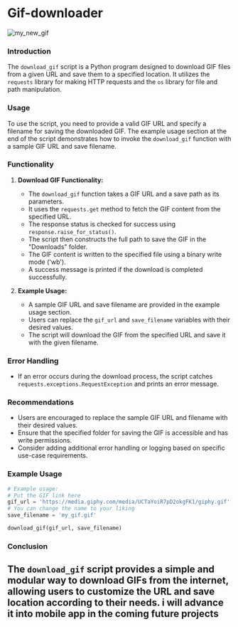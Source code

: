 # Gif-downloader

![my_new_gif](https://github.com/brianlangay4/Gif-downloader/assets/67788456/56362910-78db-43da-9efe-a7b114f7e2bf)


### Introduction

The `download_gif` script is a Python program designed to download GIF files from a given URL and save them to a specified location. It utilizes the `requests` library for making HTTP requests and the `os` library for file and path manipulation.

### Usage

To use the script, you need to provide a valid GIF URL and specify a filename for saving the downloaded GIF. The example usage section at the end of the script demonstrates how to invoke the `download_gif` function with a sample GIF URL and save filename.

### Functionality

1. **Download GIF Functionality:**
   - The `download_gif` function takes a GIF URL and a save path as its parameters.
   - It uses the `requests.get` method to fetch the GIF content from the specified URL.
   - The response status is checked for success using `response.raise_for_status()`.
   - The script then constructs the full path to save the GIF in the "Downloads" folder.
   - The GIF content is written to the specified file using a binary write mode ('wb').
   - A success message is printed if the download is completed successfully.

2. **Example Usage:**
   - A sample GIF URL and save filename are provided in the example usage section.
   - Users can replace the `gif_url` and `save_filename` variables with their desired values.
   - The script will download the GIF from the specified URL and save it with the given filename.

### Error Handling

- If an error occurs during the download process, the script catches `requests.exceptions.RequestException` and prints an error message.

### Recommendations

- Users are encouraged to replace the sample GIF URL and filename with their desired values.
- Ensure that the specified folder for saving the GIF is accessible and has write permissions.
- Consider adding additional error handling or logging based on specific use-case requirements.

### Example Usage

```python
# Example usage:
# Put the GIF link here
gif_url = 'https://media.giphy.com/media/UCTaYoiR7pD2okgFK1/giphy.gif'
# You can change the name to your liking
save_filename = 'my_gif.gif'

download_gif(gif_url, save_filename)
```

### Conclusion

The `download_gif` script provides a simple and modular way to download GIFs from the internet, allowing users to customize the URL and save location according to their needs.
i will advance it into mobile app in the coming future projects
--- 
